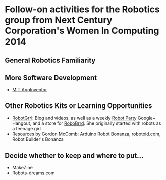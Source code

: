 # Follow-on activities for the Robotics group from Next Century Corporation's Women In Computing 2014

## General Robotics Familiarity

## More Software Development
+ [MIT AppInventor](http://appinventor.mit.edu/explore/)

## Other Robotics Kits or Learning Opportunities
+ [RobotGrrl](http://robotgrrl.com): Blog and videos, as well as a weekly [Robot Party](http://robotgrrl.com/robotparty) Google+ Hangout, and a store for [RoboBrrd](http://robobrrd.com/store).  She originally started with robots as a teenage girl
+ Resources by Gordon McComb: Arduino Robot Bonanza, robotoid.com, Robot Builder's Bonanza
 

## Decide whether to keep and where to put...
+ MakeZine
+ Robots-dreams.com

